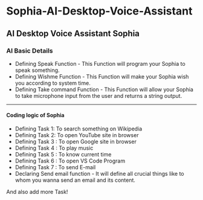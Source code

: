 # Sophia-AI-Desktop-Voice-Assistant
## AI Desktop Voice Assistant Sophia
 
### AI Basic Details
* Defining Speak Function - This Function will program your Sophia to speak something.
* Defining Wishme Function - This Function will make your Sophia wish you according to system time.
* Defining Take command Function - This Function will allow your Sophia to take microphone input from the user and returns a string output.
***
#### Coding logic of Sophia
* Defining Task 1: To search something on Wikipedia 
* Defining Task 2: To open YouTube site in browser
* Defining Task 3 : To open Google site in browser
* Defining Task 4 : To play music 
* Defining Task 5 : To know current time
* Defining Task 6 : To open VS Code Program
* Defining Task 7 : To send E-mail
* Declaring Send email function - It will define all crucial things like to whom you wanna send an email and its content. 

And also add more Task!
